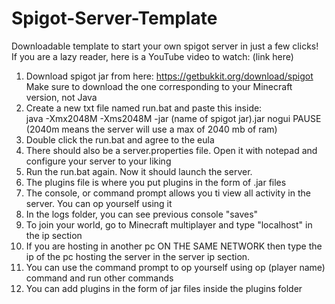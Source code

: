 # Spigot-Server-Template
Downloadable template to start your own spigot server in just a few clicks! <br />
If you are a lazy reader, here is a YouTube video to watch: (link here)
1. Download spigot jar from here: https://getbukkit.org/download/spigot
Make sure to download the one corresponding to
your Minecraft version, not Java
2. Create a new txt file named run.bat and paste this inside: <br />
java -Xmx2048M -Xms2048M -jar (name of spigot jar).jar nogui
PAUSE <br />
(2040m means the server will use a max of 2040 mb of ram)<br />
3. Double click the run.bat and agree to the eula 
3. There should also be a server.properties file. Open it with notepad and configure your server to your liking 
4. Run the run.bat again. Now it should launch the server.
5. The plugins file is where you put plugins in the form of .jar files
6. The console, or command prompt allows you ti view all activity in the server. You can op yourself using it
7. In the logs folder, you can see previous console "saves"
8. To join your world, go to Minecraft multiplayer and type "localhost" in the ip section
9. If you are hosting in another pc ON THE SAME NETWORK then type the ip of the pc hosting the server in the server ip section. 
10. You can use the command prompt to op yourself using op (player name) command and run other commands 
11. You can add plugins in the form of jar files inside the plugins folder
